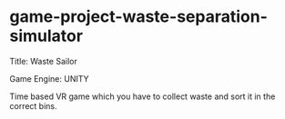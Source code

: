 # game-project-waste-separation-simulator
 
Title: Waste Sailor

Game Engine: UNITY

Time based VR game which you have to collect waste and sort it in the correct bins.

